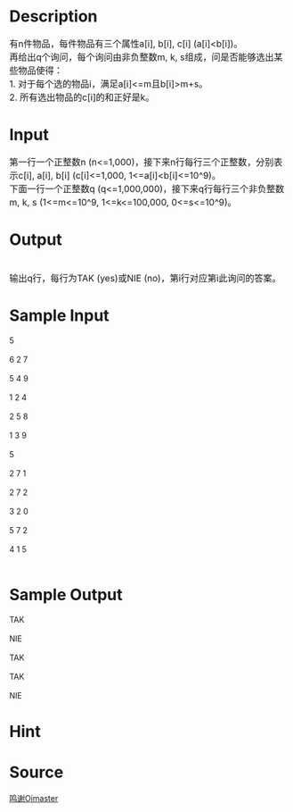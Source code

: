 
# Description

<div class="content"><p><span style="font-size: medium">有n件物品，每件物品有三个属性a[i], b[i], c[i] (a[i]&lt;b[i])。<br/>
再给出q个询问，每个询问由非负整数m, k, s组成，问是否能够选出某些物品使得：<br/>
1. 对于每个选的物品i，满足a[i]&lt;=m且b[i]&gt;m+s。<br/>
2. 所有选出物品的c[i]的和正好是k。</span></p>
<p></p></div>

# Input

<div class="content"><p><span style="font-size: medium">第一行一个正整数n (n&lt;=1,000)，接下来n行每行三个正整数，分别表示c[i], a[i], b[i] (c[i]&lt;=1,000, 1&lt;=a[i]&lt;b[i]&lt;=10^9)。<br/>
下面一行一个正整数q (q&lt;=1,000,000)，接下来q行每行三个非负整数m, k, s (1&lt;=m&lt;=10^9, 1&lt;=k&lt;=100,000, 0&lt;=s&lt;=10^9)。</span></p>
<p></p></div>

# Output

<div class="content"><p><span style="font-size: medium"><br/>
输出q行，每行为TAK (yes)或NIE (no)，第i行对应第i此询问的答案。</span></p></div>

# Sample Input

<div class="content"><span class="sampledata">5<br/>
<br/>
6 2 7<br/>
<br/>
5 4 9<br/>
<br/>
1 2 4<br/>
<br/>
2 5 8<br/>
<br/>
1 3 9<br/>
<br/>
5<br/>
<br/>
2 7 1<br/>
<br/>
2 7 2<br/>
<br/>
3 2 0<br/>
<br/>
5 7 2<br/>
<br/>
4 1 5<br/>
<br/>
</span></div>

# Sample Output

<div class="content"><span class="sampledata">TAK<br/>
<br/>
NIE<br/>
<br/>
TAK<br/>
<br/>
TAK<br/>
<br/>
NIE</span></div>

# Hint

<div class="content"><p></p></div>

# Source

<div class="content"><p><a href="problemset.php?search=鸣谢Oimaster">鸣谢Oimaster</a></p></div>


